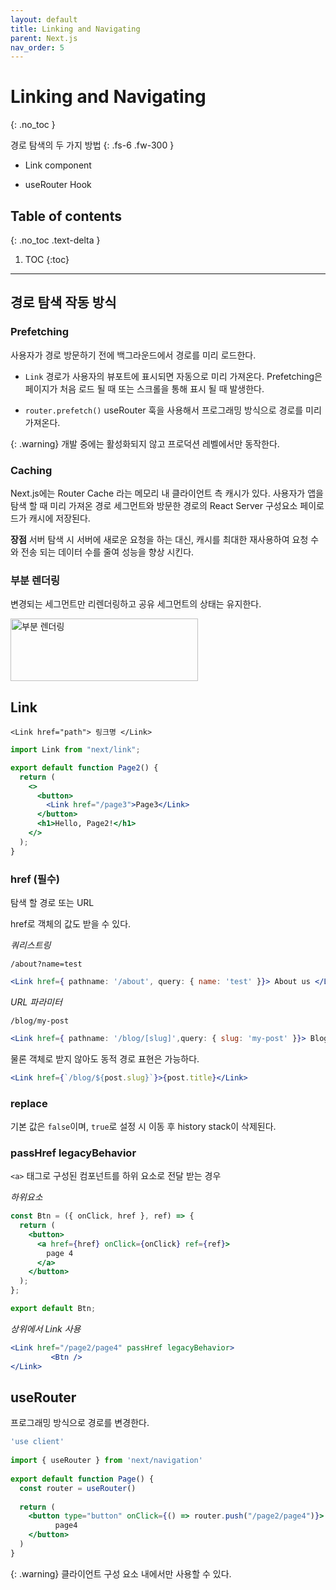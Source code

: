 ```yaml
---
layout: default
title: Linking and Navigating
parent: Next.js
nav_order: 5
---
```



# Linking and Navigating
{: .no_toc }

경로 탐색의 두 가지 방법 
{: .fs-6 .fw-300 }

- Link component 

- useRouter Hook 

## Table of contents
{: .no_toc .text-delta }

1. TOC
{:toc}

---


## 경로 탐색 작동 방식 

### Prefetching

사용자가 경로 방문하기 전에 백그라운드에서 경로를 미리 로드한다. 

- `Link`  경로가 사용자의 뷰포트에 표시되면 자동으로 미리 가져온다. Prefetching은 페이지가 처음 로드 될 때 또는 스크롤을 통해 표시 될 때 발생한다. 

- `router.prefetch()`  useRouter 훅을 사용해서 프로그래밍 방식으로 경로를 미리 가져온다. 

{: .warning}
개발 중에는 활성화되지 않고 프로덕션 레벨에서만 동작한다. 

### Caching

Next.js에는 Router Cache 라는 메모리 내 클라이언트 측 캐시가 있다. 사용자가 앱을 탐색 할 때 미리 가져온 경로 세그먼트와 방문한 경로의 React Server 구성요소 페이로드가 캐시에 저장된다. 

**장점** 서버 탐색 시 서버에 새로운 요청을 하는 대신, 캐시를 최대한 재사용하여 요청 수와 전송 되는 데이터 수를 줄여 성능을 향상 시킨다. 


### 부분 렌더링 

변경되는 세그먼트만 리렌더링하고 공유 세그먼트의 상태는 유지한다. 

<img src="../../../assets/images/partrendering.png" alt="부분 렌더링" aria-label="부분 렌더링 Image" width="300" height="100">



## Link 

 `<Link href="path"> 링크명 </Link>` 

```jsx
import Link from "next/link";

export default function Page2() {
  return (
    <>
      <button>
        <Link href="/page3">Page3</Link>
      </button>
      <h1>Hello, Page2!</h1>
    </>
  );
}
```

### href (필수)

탐색 할 경로 또는 URL 

href로 객체의 값도 받을 수 있다. 

*쿼리스트링*

`/about?name=test`

```jsx
<Link href={ pathname: '/about', query: { name: 'test' }}> About us </Link>
```


*URL 파라미터*

`/blog/my-post`

```jsx
<Link href={ pathname: '/blog/[slug]',query: { slug: 'my-post' }}> Blog Post </Link>
```

물론 객체로 받지 않아도 동적 경로 표현은 가능하다. 

```jsx
<Link href={`/blog/${post.slug}`}>{post.title}</Link>
```


### replace

기본 값은 `false`이며, `true`로 설정 시 이동 후 history stack이 삭제된다. 


### passHref legacyBehavior

`<a>` 태그로 구성된 컴포넌트를 하위 요소로 전달 받는 경우 

*하위요소*

```jsx
const Btn = ({ onClick, href }, ref) => {
  return (
    <button>
      <a href={href} onClick={onClick} ref={ref}>
        page 4
      </a>
    </button>
  );
};

export default Btn;
```

*상위에서 Link 사용*

```jsx
<Link href="/page2/page4" passHref legacyBehavior> 
         <Btn />
</Link>
```

## useRouter 

프로그래밍 방식으로 경로를 변경한다. 

```jsx
'use client'
 
import { useRouter } from 'next/navigation'
 
export default function Page() {
  const router = useRouter()
 
  return (
    <button type="button" onClick={() => router.push("/page2/page4")}>
          page4
    </button>
  )
}
```

{: .warning}
클라이언트 구성 요소 내에서만 사용할 수 있다.

